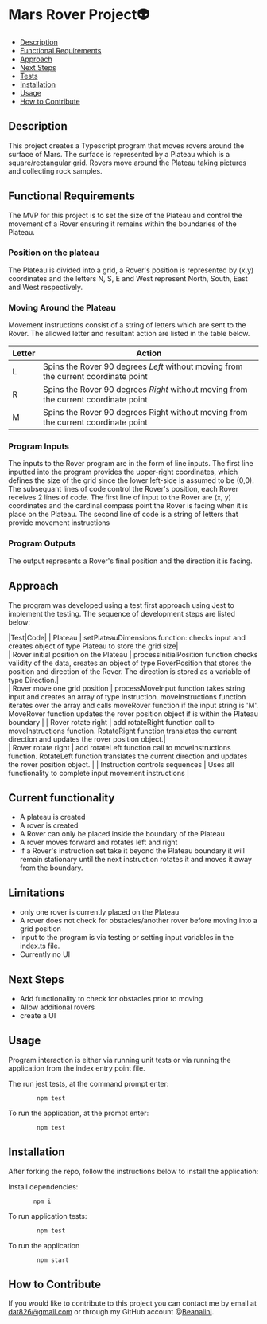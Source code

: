 # Mars Rover Project👽

- [Description](#description)
- [Functional Requirements](#functional-requirements)
- [Approach](#approach)
- [Next Steps](#next-steps)
- [Tests](#tests)
- [Installation](install)
- [Usage](#usage)
- [How to Contribute](#constribute)

## Description

This project creates a Typescript program that moves rovers around the surface of Mars. The surface is represented by a Plateau which is a square/rectangular grid. Rovers move around the Plateau taking pictures and collecting rock samples.

## Functional Requirements

The MVP for this project is to set the size of the Plateau and control the movement of a Rover ensuring it remains within the boundaries of the Plateau.

### Position on the plateau

The Plateau is divided into a grid, a Rover's position is represented by (x,y) coordinates and the letters N, S, E and West represent North, South, East and West respectively.

### Moving Around the Plateau

Movement instructions consist of a string of letters which are sent to the Rover. The allowed letter and resultant action are listed in the table below.

| Letter | Action                                                                              |
| ------ | ----------------------------------------------------------------------------------- |
| L      | Spins the Rover 90 degrees _Left_ without moving from the current coordinate point  |
| R      | Spins the Rover 90 degrees _Right_ without moving from the current coordinate point |
| M      | Spins the Rover 90 degrees Right without moving from the current coordinate point   |

### Program Inputs

The inputs to the Rover program are in the form of line inputs. The first line inputted into the program provides the upper-right coordinates, which defines the size of the grid since the lower left-side is assumed to be (0,0). The subsequant lines of code control the Rover's position, each Rover receives 2 lines of code. The first line of input to the Rover are (x, y) coordinates and the cardinal compass point the Rover is facing when it is place on the Plateau. The second line of code is a string of letters that provide movement instructions

### Program Outputs

The output represents a Rover's final position and the direction it is facing.

## Approach

The program was developed using a test first approach using Jest to implement the testing. The sequence of development steps are listed below:

|Test|Code|
| Plateau | setPlateauDimensions function: checks input and creates object of type Plateau to store the grid size|  
| Rover initial position on the Plateau | processInitialPosition function checks validity of the data, creates an object of type RoverPosition that stores the position and direction of the Rover. The direction is stored as a variable of type Direction.|  
| Rover move one grid position | processMoveInput function takes string input and creates an array of type Instruction. moveInstructions function iterates over the array and calls moveRover function if the input string is 'M'. MoveRover function updates the rover position object if is within the Plateau boundary |
| Rover rotate right | add rotateRight function call to moveInstructions function. RotateRight function translates the current direction and updates the rover position object.|  
| Rover rotate right | add rotateLeft function call to moveInstructions function. RotateLeft function translates the current direction and updates the rover position object. | | Instruction controls sequences | Uses all functionality to complete input movement instructions |

## Current functionality

- A plateau is created
- A rover is created
- A Rover can only be placed inside the boundary of the Plateau
- A rover moves forward and rotates left and right
- If a Rover's instruction set take it beyond the Plateau boundary it will remain stationary until the next instruction rotates it and moves it away from the boundary.

## Limitations

- only one rover is currently placed on the Plateau
- A rover does not check for obstacles/another rover before moving into a grid position
- Input to the program is via testing or setting input variables in the index.ts file.
- Currently no UI

## Next Steps

- Add functionality to check for obstacles prior to moving
- Allow additional rovers
- create a UI

## Usage

Program interaction is either via running unit tests or via running the application from the index entry point file.

The run jest tests, at the command prompt enter:

            npm test

To run the application, at the prompt enter:

            npm test

## Installation

After forking the repo, follow the instructions below to install the application:

Install dependencies:

           npm i

To run application tests:

            npm test

To run the application

            npm start

## How to Contribute

If you would like to contribute to this project you can contact me by email at dat826@gmail.com or through my GitHub account @[Beanalini](https://github.com/Beanalini).
